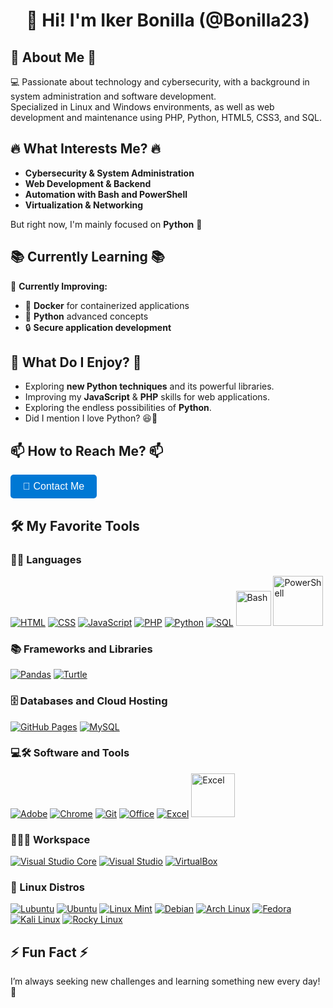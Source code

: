 <h1 align="center">👋 Hi! I'm Iker Bonilla (@Bonilla23) </h1>

<h2>🚀 About Me 🚀</h2>

💻 Passionate about technology and cybersecurity, with a background in system administration and software development.  
Specialized in Linux and Windows environments, as well as web development and maintenance using PHP, Python, HTML5, CSS3, and SQL.

<h2>🔥 What Interests Me? 🔥</h2>

- **Cybersecurity & System Administration**  
- **Web Development & Backend**  
- **Automation with Bash and PowerShell**  
- **Virtualization & Networking**  

But right now, I'm mainly focused on **Python** 🐍

<h2>📚 Currently Learning 📚</h2>

📌 **Currently Improving:**  
- 🐳 **Docker** for containerized applications  
- 🐍 **Python** advanced concepts  
- 🔒 **Secure application development**  

<h2>🤝 What Do I Enjoy? 🤝</h2>

- Exploring **new Python techniques** and its powerful libraries.  
- Improving my **JavaScript** & **PHP** skills for web applications.  
- Exploring the endless possibilities of **Python**.  
- Did I mention I love Python? 😆🐍

<h2>📫 How to Reach Me? 📫</h2>

<a href="mailto:ikerfernandezbonilla@gmail.com">
  <button style="background-color: #0078D4; color: white; padding: 10px 20px; border: none; border-radius: 5px; cursor: pointer; font-size: 16px;">
    📩 Contact Me
  </button>
</a>

## 🛠️ My Favorite Tools

### 👨‍💻 Languages

<p>
    <a href="https://github.com/search?q=user%3ADenverCoder1+is%3Arepo+language%3Ahtml"><img alt="HTML" src="https://img.shields.io/badge/HTML%20-%23E34F26.svg?logo=html5&logoColor=white"></a>
    <a href="https://github.com/search?q=user%3ADenverCoder1+is%3Arepo+language%3Acss"><img alt="CSS" src="https://img.shields.io/badge/CSS%20-%231572B6.svg?logo=css3&logoColor=white"></a>
    <a href="https://github.com/search?q=user%3ADenverCoder1+is%3Arepo+language%3Ajavascript"><img alt="JavaScript" src="https://img.shields.io/badge/JavaScript%20-%23F7DF1E.svg?logo=javascript&logoColor=black"></a>
    <a href="https://github.com/search?q=user%3ADenverCoder1+is%3Arepo+language%3Aphp"><img alt="PHP" src="https://img.shields.io/badge/PHP-%23777BB4.svg?logo=php&logoColor=white"></a>
    <a href="https://github.com/search?q=user%3ADenverCoder1+is%3Arepo+language%3Apython"><img alt="Python" src="https://img.shields.io/badge/Python%20-%2314354C.svg?logo=python&logoColor=white"></a>
    <a href="https://github.com/search?q=user%3ADenverCoder1+is%3Arepo+language%3Asql"><img alt="SQL" src="https://img.shields.io/badge/SQL%20-%23025E8C.svg?logo=amazon-dynamodb&logoColor=white"></a>
    <a href="#"><img alt="Bash" src="https://img.shields.io/badge/Bash-%23121011?style=for-the-badge&logo=gnubash&logoColor=white" width="56"></a>
    <a href="#"><img alt="PowerShell" src="https://img.shields.io/badge/PowerShell-%235F9B8C?style=for-the-badge&logo=powershell&logoColor=white" width="80"></a>
</p>

### 📚 Frameworks and Libraries

<p>
    <a href="#"><img alt="Pandas" src="https://img.shields.io/badge/Pandas-150458?style=for-the-badge&logo=pandas&logoColor=white"></a>
    <a href="#"><img alt="Turtle" src="https://img.shields.io/badge/Turtle-00A050?style=for-the-badge&logo=python&logoColor=white"></a>
</p>

### 🗄️ Databases and Cloud Hosting

<p>
    <a href="#"><img alt="GitHub Pages" src="https://img.shields.io/badge/GitHub%20Pages-%23327FC7.svg?logo=github&logoColor=white"></a>
    <a href="#"><img alt="MySQL" src="https://img.shields.io/badge/MySQL-%234479A1.svg?logo=mysql&logoColor=white"></a>
</p>

### 💻🛠️ Software and Tools

<p>
    <a href="#"><img alt="Adobe" src="https://img.shields.io/badge/Adobe%20-%23FF0000.svg?logo=adobe&logoColor=white"></a>
    <a href="#"><img alt="Chrome" src="https://img.shields.io/badge/Chrome-3DDC84?logo=google-chrome&logoColor=white"></a>
    <a href="#"><img alt="Git" src="https://img.shields.io/badge/Git%20-%23F05033.svg?logo=git&logoColor=white"></a>
    <a href="#"><img alt="Office" src="https://img.shields.io/badge/Office-%23D83B01.svg?logo=office&logoColor=white"></a>
    <a href="#"><img alt="Excel" src="https://img.shields.io/badge/Excel-%23217346.svg?logo=excel&logoColor=white"></a>
    <a href="#"><img alt="Excel" src="https://img.shields.io/badge/Docker-2496ED?style=for-the-badge&logo=docker&logoColor=white" width="70"></a>

  
### 👨🏽‍💻 Workspace
<p>
    <a href="#"><img alt="Visual Studio Core" src="https://img.shields.io/badge/Visual%20Studio%20Code-0078d7.svg?style=for-the-badge&logo=visual-studio-code&logoColor=white"></a>
    <a href="#"><img alt="Visual Studio" src="https://img.shields.io/badge/Visual%20Studio-5C2D91.svg?style=for-the-badge&logo=visual-studio&logoColor=white"></a>
    <a href="#"><img alt="VirtualBox" src="https://img.shields.io/badge/VirtualBox-%23602B9E?style=for-the-badge&logo=virtualbox&logoColor=white"></a>
</p>

### 🐧 Linux Distros
<p>
    <a href="#"><img alt="Lubuntu" src="https://img.shields.io/badge/-Lubuntu-%230065C2?style=for-the-badge&logo=lubuntu&logoColor=white"></a>
    <a href="#"><img alt="Ubuntu" src="https://img.shields.io/badge/Ubuntu-E95420?style=for-the-badge&logo=ubuntu&logoColor=white"></a>
    <a href="#"><img alt="Linux Mint" src="https://img.shields.io/badge/Linux%20Mint-87CF3E?style=for-the-badge&logo=Linux%20Mint&logoColor=white"></a>
    <a href="#"><img alt="Debian" src="https://img.shields.io/badge/Debian-A81D33?style=for-the-badge&logo=debian&logoColor=white"></a>
    <a href="#"><img alt="Arch Linux" src="https://img.shields.io/badge/Arch%20Linux-1793D1?style=for-the-badge&logo=arch-linux&logoColor=white"></a>
    <a href="#"><img alt="Fedora" src="https://img.shields.io/badge/Fedora-294172?style=for-the-badge&logo=fedora&logoColor=white"></a>
    <a href="#"><img alt="Kali Linux" src="https://img.shields.io/badge/Kali%20Linux-268BEE?style=for-the-badge&logo=kali-linux&logoColor=white"></a>
    <a href="#"><img alt="Rocky Linux" src="https://img.shields.io/badge/Rocky%20Linux-10B981?style=for-the-badge&logo=rockylinux&logoColor=white"></a>
</p>

<h2>⚡ Fun Fact  ⚡</h2>
 I’m always seeking new challenges and learning something new every day! 🚀




